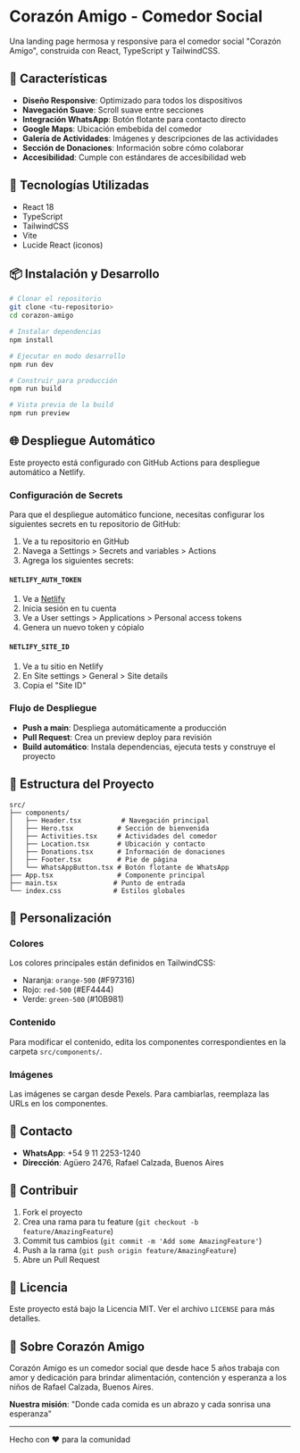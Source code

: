 # Corazón Amigo - Comedor Social

Una landing page hermosa y responsive para el comedor social "Corazón Amigo", construida con React, TypeScript y TailwindCSS.

## 🌟 Características

- **Diseño Responsive**: Optimizado para todos los dispositivos
- **Navegación Suave**: Scroll suave entre secciones
- **Integración WhatsApp**: Botón flotante para contacto directo
- **Google Maps**: Ubicación embebida del comedor
- **Galería de Actividades**: Imágenes y descripciones de las actividades
- **Sección de Donaciones**: Información sobre cómo colaborar
- **Accesibilidad**: Cumple con estándares de accesibilidad web

## 🚀 Tecnologías Utilizadas

- React 18
- TypeScript
- TailwindCSS
- Vite
- Lucide React (iconos)

## 📦 Instalación y Desarrollo

```bash
# Clonar el repositorio
git clone <tu-repositorio>
cd corazon-amigo

# Instalar dependencias
npm install

# Ejecutar en modo desarrollo
npm run dev

# Construir para producción
npm run build

# Vista previa de la build
npm run preview
```

## 🌐 Despliegue Automático

Este proyecto está configurado con GitHub Actions para despliegue automático a Netlify.

### Configuración de Secrets

Para que el despliegue automático funcione, necesitas configurar los siguientes secrets en tu repositorio de GitHub:

1. Ve a tu repositorio en GitHub
2. Navega a Settings > Secrets and variables > Actions
3. Agrega los siguientes secrets:

#### `NETLIFY_AUTH_TOKEN`
1. Ve a [Netlify](https://app.netlify.com/)
2. Inicia sesión en tu cuenta
3. Ve a User settings > Applications > Personal access tokens
4. Genera un nuevo token y cópialo

#### `NETLIFY_SITE_ID`
1. Ve a tu sitio en Netlify
2. En Site settings > General > Site details
3. Copia el "Site ID"

### Flujo de Despliegue

- **Push a main**: Despliega automáticamente a producción
- **Pull Request**: Crea un preview deploy para revisión
- **Build automático**: Instala dependencias, ejecuta tests y construye el proyecto

## 📁 Estructura del Proyecto

```
src/
├── components/
│   ├── Header.tsx          # Navegación principal
│   ├── Hero.tsx           # Sección de bienvenida
│   ├── Activities.tsx     # Actividades del comedor
│   ├── Location.tsx       # Ubicación y contacto
│   ├── Donations.tsx      # Información de donaciones
│   ├── Footer.tsx         # Pie de página
│   └── WhatsAppButton.tsx # Botón flotante de WhatsApp
├── App.tsx                # Componente principal
├── main.tsx              # Punto de entrada
└── index.css             # Estilos globales
```

## 🎨 Personalización

### Colores
Los colores principales están definidos en TailwindCSS:
- Naranja: `orange-500` (#F97316)
- Rojo: `red-500` (#EF4444)
- Verde: `green-500` (#10B981)

### Contenido
Para modificar el contenido, edita los componentes correspondientes en la carpeta `src/components/`.

### Imágenes
Las imágenes se cargan desde Pexels. Para cambiarlas, reemplaza las URLs en los componentes.

## 📱 Contacto

- **WhatsApp**: +54 9 11 2253-1240
- **Dirección**: Agüero 2476, Rafael Calzada, Buenos Aires

## 🤝 Contribuir

1. Fork el proyecto
2. Crea una rama para tu feature (`git checkout -b feature/AmazingFeature`)
3. Commit tus cambios (`git commit -m 'Add some AmazingFeature'`)
4. Push a la rama (`git push origin feature/AmazingFeature`)
5. Abre un Pull Request

## 📄 Licencia

Este proyecto está bajo la Licencia MIT. Ver el archivo `LICENSE` para más detalles.

## 💝 Sobre Corazón Amigo

Corazón Amigo es un comedor social que desde hace 5 años trabaja con amor y dedicación para brindar alimentación, contención y esperanza a los niños de Rafael Calzada, Buenos Aires. 

**Nuestra misión**: "Donde cada comida es un abrazo y cada sonrisa una esperanza"

---

Hecho con ❤️ para la comunidad